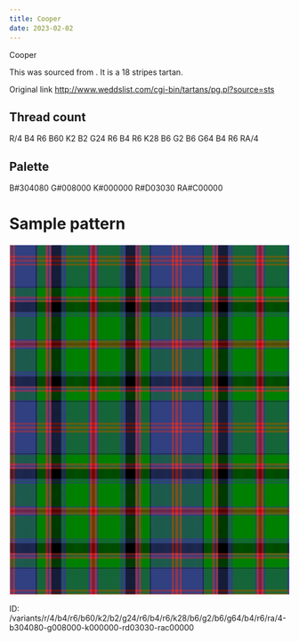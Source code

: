 ```yaml
---
title: Cooper
date: 2023-02-02
---
```

Cooper

This was sourced from <no value>.  It is a 18 stripes tartan.

Original link http://www.weddslist.com/cgi-bin/tartans/pg.pl?source=sts

## Thread count
R/4 B4 R6 B60 K2 B2 G24 R6 B4 R6 K28 B6 G2 B6 G64 B4 R6 RA/4

## Palette
B#304080 G#008000 K#000000 R#D03030 RA#C00000

# Sample pattern

![Tartan detail](tartan.png "R/4 B4 R6 B60 K2 B2 G24 R6 B4 R6 K28 B6 G2 B6 G64 B4 R6 RA/4 tartan")

ID: /variants/r/4/b4/r6/b60/k2/b2/g24/r6/b4/r6/k28/b6/g2/b6/g64/b4/r6/ra/4-b304080-g008000-k000000-rd03030-rac00000